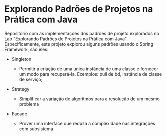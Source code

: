 # Explorando Padrões de Projetos na Prática com Java

Repositório com as implementações dos padrões de projeto explorados no Lab "Explorando Padrões de Projetos na Prática com Java". Especificamente, este projeto explorou alguns padrões usando o Spring Framework, são eles:


- Singleton
    - Permitir a criação de uma única instância de uma classe e fornecer um modo para recuperá-la. Exemplos: pull de bd, instância de classe de serviço;
    
- Strategy
    - Simplificar a variação de algoritmos para a resolução de um mesmo problema
     
- Facade 
    - Prover uma interface que reduza a complexidade nas integrações com subsistema
